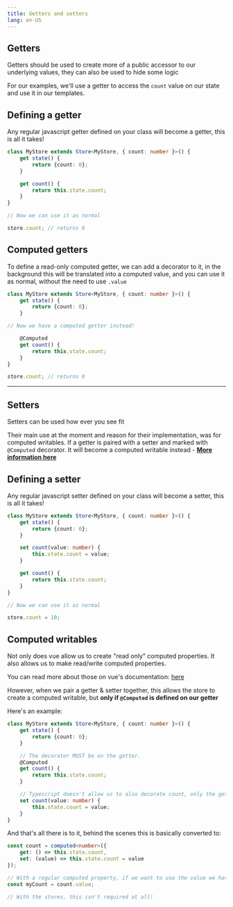 ```yaml
---
title: Getters and setters
lang: en-US
---
```


## Getters

Getters should be used to create more of a public accessor to our underlying values, they can also be used to hide some
logic

For our examples, we'll use a getter to access the `count` value on our state and use it in our templates.

## Defining a getter

Any regular javascript getter defined on your class will become a getter, this is all it takes!

```typescript
class MyStore extends Store<MyStore, { count: number }>() {
    get state() {
        return {count: 0};
    }

    get count() {
        return this.state.count;
    }
}

// Now we can use it as normal

store.count; // returns 0

```

## Computed getters

To define a read-only computed getter, we can add a decorator to it, in the background this will be translated into a
computed value, and you can use it as normal, without the need to use `.value`

```typescript
class MyStore extends Store<MyStore, { count: number }>() {
    get state() {
        return {count: 0};
    }

// Now we have a computed getter instead!

    @Computed
    get count() {
        return this.state.count;
    }
}

store.count; // returns 0
```

<hr>


## Setters

Setters can be used how ever you see fit

Their main use at the moment and reason for their implementation, was for computed writables. If a getter is paired with
a setter and marked with `@Computed` decorator. It will become a computed writable instead - **[More information here](/core-concepts/getters-and-setters#computed-writables)**

## Defining a setter

Any regular javascript setter defined on your class will become a setter, this is all it takes!

```typescript
class MyStore extends Store<MyStore, { count: number }>() {
    get state() {
        return {count: 0};
    }

    set count(value: number) {
        this.state.count = value;
    }

    get count() {
        return this.state.count;
    }
}

// Now we can use it as normal

store.count = 10;

```

## Computed writables

Not only does vue allow us to create "read only" computed properties. It also allows us to make read/write computed
properties.

You can read more about those on vue's documentation: [here](https://vuejs.org/api/reactivity-core.html#computed)

However, when we pair a getter & setter together, this allows the store to create a computed writable, but **only
if `@Computed` is defined on our getter**

Here's an example:

```typescript
class MyStore extends Store<MyStore, { count: number }>() {
    get state() {
        return {count: 0};
    }

    // The decorator MUST be on the getter.
    @Computed
    get count() {
        return this.state.count;
    }

    // Typescript doesn't allow us to also decorate count, only the getter or setter. So we chose the getter.
    set count(value: number) {
        this.state.count = value;
    }
}
```

And that's all there is to it, behind the scenes this is basically converted to:

```typescript
const count = computed<number>({
    get: () => this.state.count,
    set: (value) => this.state.count = value
});

// With a regular computed property, if we want to use the value we have to use `.value`
const myCount = count.value;

// With the stores, this isn't required at all!
```